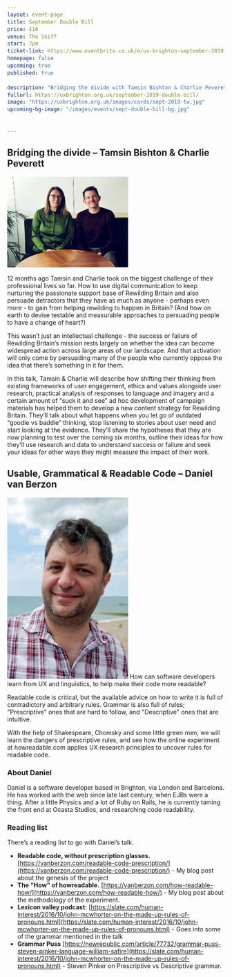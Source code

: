 ```yaml
---
layout: event-page	
title: September Double Bill
price: £10
venue: The Skiff
start: 7pm
ticket-link: https://www.eventbrite.co.uk/e/ux-brighton-september-2019-double-bill-tickets-66206211561#tickets
homepage: false
upcoming: true
published: true

description: "Bridging the divide with Tamsin Bishton & Charlie Peverett and Usable, Grammatical & Readable Code with Daniel van Berzon"
fullurl: https://uxbrighton.org.uk/september-2019-double-bill/
image: "https://uxbrighton.org.uk/images/cards/sept-2019-tw.jpg"
upcoming-bg-image: "/images/events/sept-double-bill-bg.jpg"


---
```


## Bridging the divide – Tamsin Bishton & Charlie Peverett


<img src="/images/events/Tamsin-and-Charlie.jpg" width="280" class="talk__thumb" style="border-radius: 2px;">

12 months ago Tamsin and Charlie took on the biggest challenge of their professional lives so far. How to use digital communication to keep nurturing the passionate support base of Rewilding Britain and also persuade detractors that they have as much as anyone - perhaps even more - to gain from helping rewilding to happen in Britain? (And how on earth to devise testable and measurable approaches to persuading people to have a change of heart?)

This wasn’t just an intellectual challenge - the success or failure of Rewilding Britain’s mission rests largely on whether the idea can become widespread action across large areas of our landscape. And that activation will only come by persuading many of the people who currently oppose the idea that there’s something in it for them.

In this talk, Tamsin & Charlie will describe how shifting their thinking from existing frameworks of user engagement, ethics and values alongside user research, practical analysis of responses to language and imagery and a certain amount of “suck it and see” ad hoc development of campaign materials has helped them to develop a new content strategy for Rewilding Britain. They’ll talk about what happens when you let go of outdated “goodie vs baddie” thinking, stop listening to stories about user need and start looking at the evidence. They’ll share the hypotheses that they are now planning to test over the coming six months, outline their ideas for how they’ll use research and data to understand success or failure and seek your ideas for other ways they might measure the impact of their work.   

## Usable, Grammatical & Readable Code – Daniel van Berzon
<img src="/images/events/Daniel-van-Berzon.jpg" width="280" class="talk__thumb" style="border-radius: 2px;">
How can software developers learn from UX and linguistics, to help make their code more readable?

Readable code is critical, but the available advice on how to write it is full of contradictory and arbitrary rules. Grammar is also full of rules; "Prescriptive" ones that are hard to follow, and "Descriptive" ones that are intuitive.

With the help of Shakespeare, Chomsky and some little green men, we will learn the dangers of prescriptive rules, and see how the online experiment at howreadable.com applies UX research principles to uncover rules for readable code.

### About Daniel
Daniel is a software developer based in Brighton, via London and Barcelona. He has worked with the web since late last century, when EJBs were a thing. After a little Physics and a lot of Ruby on Rails, he is currently taming the front end at Ocasta Studios, and researching code readability.

### Reading list

There’s a reading list to go with Daniel’s talk.

- **Readable code, without prescription glasses.** [https://vanberzon.com/readable-code-prescription/](https://vanberzon.com/readable-code-prescription/) - My blog post about the genesis of the project
- **The “How” of howreadable.** [https://vanberzon.com/how-readable-how/](https://vanberzon.com/how-readable-how/) - My blog post about the methodology of the experiment.
- **Lexicon valley podcast:** 
[https://slate.com/human-interest/2016/10/john-mcwhorter-on-the-made-up-rules-of-pronouns.html](https://slate.com/human-interest/2016/10/john-mcwhorter-on-the-made-up-rules-of-pronouns.html) - Goes into some of the grammar mentioned in the talk
- **Grammar Puss**
[https://newrepublic.com/article/77732/grammar-puss-steven-pinker-language-william-safire](https://slate.com/human-interest/2016/10/john-mcwhorter-on-the-made-up-rules-of-pronouns.html) - Steven Pinker on Prescriptive vs Descriptive grammar.

